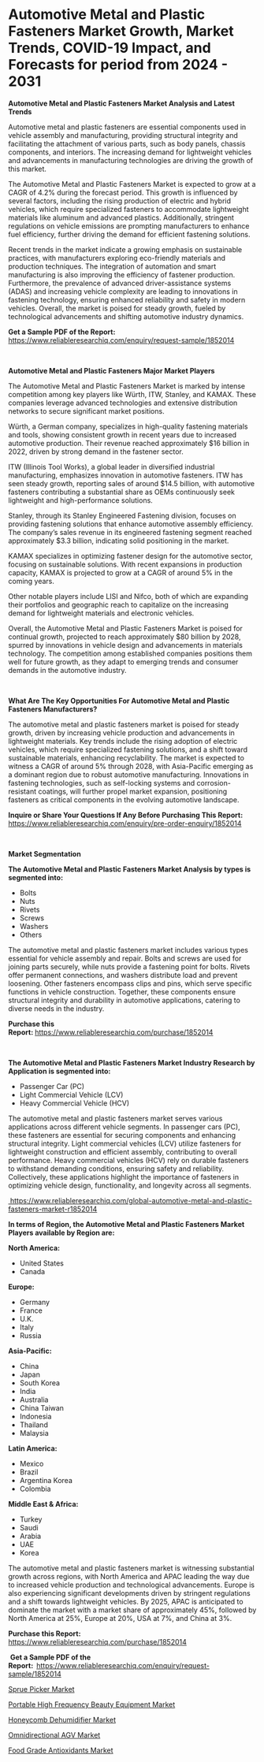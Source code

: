 <p><h1>Automotive Metal and Plastic Fasteners Market Growth, Market Trends, COVID-19 Impact, and Forecasts for period from 2024 - 2031</h1></p><p><strong>Automotive Metal and Plastic Fasteners Market Analysis and Latest Trends</strong></p>
<p><p>Automotive metal and plastic fasteners are essential components used in vehicle assembly and manufacturing, providing structural integrity and facilitating the attachment of various parts, such as body panels, chassis components, and interiors. The increasing demand for lightweight vehicles and advancements in manufacturing technologies are driving the growth of this market.</p><p>The Automotive Metal and Plastic Fasteners Market is expected to grow at a CAGR of 4.2% during the forecast period. This growth is influenced by several factors, including the rising production of electric and hybrid vehicles, which require specialized fasteners to accommodate lightweight materials like aluminum and advanced plastics. Additionally, stringent regulations on vehicle emissions are prompting manufacturers to enhance fuel efficiency, further driving the demand for efficient fastening solutions.</p><p>Recent trends in the market indicate a growing emphasis on sustainable practices, with manufacturers exploring eco-friendly materials and production techniques. The integration of automation and smart manufacturing is also improving the efficiency of fastener production. Furthermore, the prevalence of advanced driver-assistance systems (ADAS) and increasing vehicle complexity are leading to innovations in fastening technology, ensuring enhanced reliability and safety in modern vehicles. Overall, the market is poised for steady growth, fueled by technological advancements and shifting automotive industry dynamics.</p></p>
<p><strong>Get a Sample PDF of the Report:&nbsp;</strong> <a href="https://www.reliableresearchiq.com/enquiry/request-sample/1852014?utm_campaign=1141&utm_medium=2&utm_source=Github&utm_content=ia&utm_term=19102024&utm_id=automotive-metal-and-plastic-fasteners">https://www.reliableresearchiq.com/enquiry/request-sample/1852014</a></p>
<p>&nbsp;</p>
<p><strong>Automotive Metal and Plastic Fasteners Major Market Players</strong></p>
<p><p>The Automotive Metal and Plastic Fasteners Market is marked by intense competition among key players like Würth, ITW, Stanley, and KAMAX. These companies leverage advanced technologies and extensive distribution networks to secure significant market positions.</p><p>Würth, a German company, specializes in high-quality fastening materials and tools, showing consistent growth in recent years due to increased automotive production. Their revenue reached approximately $16 billion in 2022, driven by strong demand in the fastener sector.</p><p>ITW (Illinois Tool Works), a global leader in diversified industrial manufacturing, emphasizes innovation in automotive fasteners. ITW has seen steady growth, reporting sales of around $14.5 billion, with automotive fasteners contributing a substantial share as OEMs continuously seek lightweight and high-performance solutions.</p><p>Stanley, through its Stanley Engineered Fastening division, focuses on providing fastening solutions that enhance automotive assembly efficiency. The company’s sales revenue in its engineered fastening segment reached approximately $3.3 billion, indicating solid positioning in the market.</p><p>KAMAX specializes in optimizing fastener design for the automotive sector, focusing on sustainable solutions. With recent expansions in production capacity, KAMAX is projected to grow at a CAGR of around 5% in the coming years.</p><p>Other notable players include LISI and Nifco, both of which are expanding their portfolios and geographic reach to capitalize on the increasing demand for lightweight materials and electronic vehicles.</p><p>Overall, the Automotive Metal and Plastic Fasteners Market is poised for continual growth, projected to reach approximately $80 billion by 2028, spurred by innovations in vehicle design and advancements in materials technology. The competition among established companies positions them well for future growth, as they adapt to emerging trends and consumer demands in the automotive industry.</p></p>
<p>&nbsp;</p>
<p><strong>What Are The Key Opportunities For Automotive Metal and Plastic Fasteners Manufacturers?</strong></p>
<p><p>The automotive metal and plastic fasteners market is poised for steady growth, driven by increasing vehicle production and advancements in lightweight materials. Key trends include the rising adoption of electric vehicles, which require specialized fastening solutions, and a shift toward sustainable materials, enhancing recyclability. The market is expected to witness a CAGR of around 5% through 2028, with Asia-Pacific emerging as a dominant region due to robust automotive manufacturing. Innovations in fastening technologies, such as self-locking systems and corrosion-resistant coatings, will further propel market expansion, positioning fasteners as critical components in the evolving automotive landscape.</p></p>
<p><strong>Inquire or Share Your Questions If Any Before Purchasing This Report:</strong> <a href="https://www.reliableresearchiq.com/enquiry/pre-order-enquiry/1852014?utm_campaign=1141&utm_medium=2&utm_source=Github&utm_content=ia&utm_term=19102024&utm_id=automotive-metal-and-plastic-fasteners">https://www.reliableresearchiq.com/enquiry/pre-order-enquiry/1852014</a></p>
<p>&nbsp;</p>
<p><strong>Market Segmentation</strong></p>
<p><strong>The Automotive Metal and Plastic Fasteners Market Analysis by types is segmented into:</strong></p>
<p><ul><li>Bolts</li><li>Nuts</li><li>Rivets</li><li>Screws</li><li>Washers</li><li>Others</li></ul></p>
<p><p>The automotive metal and plastic fasteners market includes various types essential for vehicle assembly and repair. Bolts and screws are used for joining parts securely, while nuts provide a fastening point for bolts. Rivets offer permanent connections, and washers distribute load and prevent loosening. Other fasteners encompass clips and pins, which serve specific functions in vehicle construction. Together, these components ensure structural integrity and durability in automotive applications, catering to diverse needs in the industry.</p></p>
<p><strong>Purchase this Report:&nbsp;</strong><a href="https://www.reliableresearchiq.com/purchase/1852014?utm_campaign=1141&utm_medium=2&utm_source=Github&utm_content=ia&utm_term=19102024&utm_id=automotive-metal-and-plastic-fasteners">https://www.reliableresearchiq.com/purchase/1852014</a></p>
<p>&nbsp;</p>
<p><strong>The Automotive Metal and Plastic Fasteners Market Industry Research by Application is segmented into:</strong></p>
<p><ul><li>Passenger Car (PC)</li><li>Light Commercial Vehicle (LCV)</li><li>Heavy Commercial Vehicle (HCV)</li></ul></p>
<p><p>The automotive metal and plastic fasteners market serves various applications across different vehicle segments. In passenger cars (PC), these fasteners are essential for securing components and enhancing structural integrity. Light commercial vehicles (LCV) utilize fasteners for lightweight construction and efficient assembly, contributing to overall performance. Heavy commercial vehicles (HCV) rely on durable fasteners to withstand demanding conditions, ensuring safety and reliability. Collectively, these applications highlight the importance of fasteners in optimizing vehicle design, functionality, and longevity across all segments.</p></p>
<p><a href="https://www.reliableresearchiq.com/global-automotive-metal-and-plastic-fasteners-market-r1852014?utm_campaign=1141&utm_medium=2&utm_source=Github&utm_content=ia&utm_term=19102024&utm_id=automotive-metal-and-plastic-fasteners">&nbsp;https://www.reliableresearchiq.com/global-automotive-metal-and-plastic-fasteners-market-r1852014</a></p>
<p><strong>In terms of Region, the Automotive Metal and Plastic Fasteners Market Players available by Region are:</strong></p>
<p>
    <p> <strong> North America: </strong>
        <ul>
            <li>United States</li>
            <li>Canada</li>
        </ul>
        </p> 
    <p> <strong> Europe: </strong>
        <ul>
            <li>Germany</li>
            <li>France</li>
            <li>U.K.</li>
            <li>Italy</li>
            <li>Russia</li>
        </ul>
        </p> 
    <p> <strong> Asia-Pacific: </strong>
        <ul>
            <li>China</li>
            <li>Japan</li>
            <li>South Korea</li>
            <li>India</li>
            <li>Australia</li>
            <li>China Taiwan</li>
            <li>Indonesia</li>
            <li>Thailand</li>
            <li>Malaysia</li>
        </ul>
        </p> 
    <p> <strong> Latin America: </strong>
        <ul>
            <li>Mexico</li>
            <li>Brazil</li>
            <li>Argentina Korea</li>
            <li>Colombia</li>
        </ul>
        </p> 
    <p> <strong> Middle East & Africa: </strong>
        <ul>
            <li>Turkey</li>
            <li>Saudi</li>
            <li>Arabia</li>
            <li>UAE</li>
            <li>Korea</li>
        </ul>
    </p>
    </p>
<p><p>The automotive metal and plastic fasteners market is witnessing substantial growth across regions, with North America and APAC leading the way due to increased vehicle production and technological advancements. Europe is also experiencing significant developments driven by stringent regulations and a shift towards lightweight vehicles. By 2025, APAC is anticipated to dominate the market with a market share of approximately 45%, followed by North America at 25%, Europe at 20%, USA at 7%, and China at 3%.</p></p>
<p><strong>Purchase this Report: </strong><a href="https://www.reliableresearchiq.com/purchase/1852014?utm_campaign=1141&utm_medium=2&utm_source=Github&utm_content=ia&utm_term=19102024&utm_id=automotive-metal-and-plastic-fasteners">https://www.reliableresearchiq.com/purchase/1852014</a></p>
<p>&nbsp;<strong>Get a Sample PDF of the Report:&nbsp;&nbsp;</strong><a href="https://www.reliableresearchiq.com/enquiry/request-sample/1852014?utm_campaign=1141&utm_medium=2&utm_source=Github&utm_content=ia&utm_term=19102024&utm_id=automotive-metal-and-plastic-fasteners">https://www.reliableresearchiq.com/enquiry/request-sample/1852014</a></p>
<p><strong></strong></p>
<p><p><a href="https://www.linkedin.com/pulse/digital-transformation-sprue-picker-industry-market-opportunities-np4wf?utm_campaign=1141&utm_medium=2&utm_source=Github&utm_content=ia&utm_term=19102024&utm_id=automotive-metal-and-plastic-fasteners">Sprue Picker Market</a></p><p><a href="https://github.com/pespeyervi/Market-Research-Report-List-1/blob/main/portable-high-frequency-beauty-equipment-market.md?utm_campaign=1141&utm_medium=2&utm_source=Github&utm_content=ia&utm_term=19102024&utm_id=automotive-metal-and-plastic-fasteners">Portable High Frequency Beauty Equipment Market</a></p><p><a href="https://www.linkedin.com/pulse/honeycomb-dehumidifier-market-essentials-key-players-demand-asiff?utm_campaign=1141&utm_medium=2&utm_source=Github&utm_content=ia&utm_term=19102024&utm_id=automotive-metal-and-plastic-fasteners">Honeycomb Dehumidifier Market</a></p><p><a href="https://issuu.com/reportprime-2/docs/omnidirectional-agv-market-size-203_464dd4217d59c7?utm_campaign=1141&utm_medium=2&utm_source=Github&utm_content=ia&utm_term=19102024&utm_id=automotive-metal-and-plastic-fasteners">Omnidirectional AGV Market</a></p><p><a href="https://github.com/shivermasallash/Market-Research-Report-List-1/blob/main/food-grade-antioxidants-market.md?utm_campaign=1141&utm_medium=2&utm_source=Github&utm_content=ia&utm_term=19102024&utm_id=automotive-metal-and-plastic-fasteners">Food Grade Antioxidants Market</a></p></p>